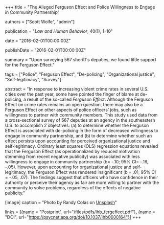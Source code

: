 +++
title = "The Alleged Ferguson Effect and Police Willingness to Engage in Community Partnership"

authors = ["Scott Wolfe", "admin"]

publication = "*Law and Human Behavior*, 40(1), 1-10"

date = "2016-02-01T00:00:00Z"

publishDate = "2016-02-01T00:00:00Z"

summary = "Upon surveying 567 sheriff's deputies, we found little support for the Ferguson Effect."

tags = ["Police", "Ferguson Effect", "De-policing", "Organizational justice", "Self-legitimacy", "Survey"]

abstract = "In response to increasing violent crime rates in several U.S. cities over the past year, some have pointed the finger of blame at de-policing, a result of the so-called *Ferguson Effect*. Although the Ferguson Effect on crime rates remains an open question, there may also be a Ferguson Effect on other aspects of police officers’ jobs, such as willingness to partner with community members. This study used data from a cross-sectional survey of 567 deputies at an agency in the southeastern U.S. to accomplish 2 objectives: (a) to determine whether the Ferguson Effect is associated with de-policing in the form of decreased willingness to engage in community partnership, and (b) to determine whether such an effect persists upon accounting for perceived organizational justice and self-legitimacy. Ordinary least squares (OLS) regression equations revealed that the Ferguson Effect (as operationalized by reduced motivation stemming from recent negative publicity) was associated with less willingness to engage in community partnership (b= -.10; 95% CI= -.16, -.05). However, upon accounting for organizational justice and self-legitimacy, the Ferguson Effect was rendered insignificant (b = .01; 95% CI = -.05, .07). The findings suggest that officers who have confidence in their authority or perceive their agency as fair are more willing to partner with the community to solve problems, regardless of the effects of negative publicity."

[image]
  caption = "Photo by Randy Colas on [Unsplash](https://unsplash.com/photos/r2lq1VIyuO4)"

links = [{name = "Postprint", url="/files/pdfs/lhb_fergeffect.pdf"}, {name = "DOI", url="https://psycnet.apa.org/doi/10.1037/lhb0000164"}]
+++

